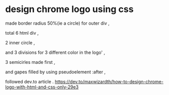 # design chrome logo using css

made border radius 50%(ie a circle) for outer div ,

total 6 html div ,

2 inner circle , 

and 3 divisions for 3 different color in the logo' ,

3 semicirles made first ,

and gapes filled by using pseudoelement :after , 

followed dev.to article . 
https://dev.to/maxwizardth/how-to-design-chrome-logo-with-html-and-css-only-29e3
